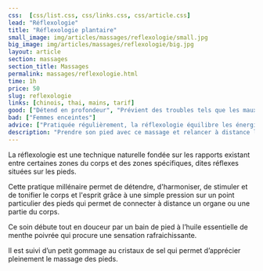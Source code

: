 ```yaml
---
css:  [css/list.css, css/links.css, css/article.css]
lead: "Réflexologie"
title: "Réflexologie plantaire"
small_image: img/articles/massages/reflexologie/small.jpg
big_image: img/articles/massages/reflexologie/big.jpg
layout: article
section: massages
section_title: Massages
permalink: massages/reflexologie.html
time: 1h
price: 50
slug: reflexologie
links: [chinois, thai, mains, tarif]
good: ["Détend en profondeur", "Prévient des troubles tels que les maux de têtes, le stress, l'asthme, la constipation, la sinusite et les migraines"]
bad: ["Femmes enceintes"]
advice: ["Pratiquée régulièrement, la réflexologie équilibre les énergies du yin et du yang et participe au renforcement du terrain immunitaire", "Boire un grand verre d’eau après le soin", "Ne pas manger dans l’heure précédant le massage"]
description: "Prendre son pied avec ce massage et relancer à distance l’énergie dans tout le corps"
---
```

La réflexologie est une technique naturelle fondée sur
les rapports existant entre certaines zones du corps et
des zones spécifiques, dites réflexes situées sur les pieds.


Cette pratique millénaire permet de détendre,
d'harmoniser, de stimuler et de tonifier le corps et
l'esprit grâce à une simple pression sur un point
particulier des pieds qui permet de connecter à
distance un organe ou une partie du corps.


Ce soin débute tout en douceur par un bain de pied à
l’huile essentielle de menthe poivrée qui procure une
sensation rafraichissante.


Il est suivi d’un petit gommage au cristaux de sel qui
permet d’apprécier pleinement le massage des pieds.



